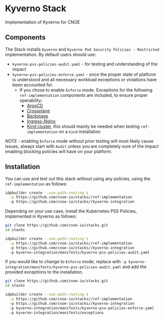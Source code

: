 # Kyverno Stack

Implementation of Kyverno for CNOE

## Components

The Stack installs `Kyverno` and `Kyverno Pod Security Policies - Restricted` implementation. By default users should use:
  - `kyverno-pss-policies-audit.yaml` - for testing and understanding of the impact
  - `kyverno-pss-policies-enforce.yaml` - once the proper state of platform is understood and all necessary workload exceptions or violations have been accounted for.
    - If you chose to enable `Enforce` mode. Exceptions for the following `ref-implementation` components are included, to ensure proper operability:
      - [ArgoCD](exceptions/argocd.yaml)
      - [Crossplane](exceptions/crossplane.yaml)
      - [Backstage](exceptions/backstage.yaml)
      - [Ingress-Nginx](exceptions/ingress-nginx.yaml)
      - [Kind cluster](exceptions/kind.yaml), this should mainly be needed when testing `ref-implementation` on a `kind` installation

*NOTE* - enabling `Enforce` mode without prior testing will most likely cause issues, always start with `Audit` unless you are completely sure of the impact enabling blocking policies will have on your platform.

## Installation

You can use and test out this stack without using any policies, using the `ref-implementation` as follows:

```bash
idpbuilder create --use-path-routing \
  -p https://github.com/cnoe-io/stacks//ref-implementation
  -p https://github.com/cnoe-io/stacks//kyverno-integration
```

Depending on your use case, install the Kubernetes PSS Policies, implemented in Kyverno as follows:

```bash
git clone https://github.com/cnoe-io/stacks.git
cd stacks

idpbuilder create --use-path-routing \
  -p https://github.com/cnoe-io/stacks//ref-implementation
  -p https://github.com/cnoe-io/stacks//kyverno-integration
  -p kyverno-integration/manifests/kyverno-pss-policies-audit.yaml
```

If you would like to change to `Enforce` mode, replace with `-p kyverno-integration/manifests/kyverno-pss-policies-audit.yaml` and add the provided exceptions to the installation.

```bash
git clone https://github.com/cnoe-io/stacks.git
cd stacks

idpbuilder create --use-path-routing \
  -p https://github.com/cnoe-io/stacks//ref-implementation
  -p https://github.com/cnoe-io/stacks//kyverno-integration
  -p kyverno-integration/manifests/kyverno-pss-policies-enforce.yaml
  -p kyverno-integration/manifests/exceptions
```
